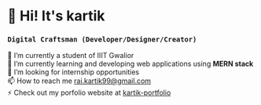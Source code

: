 # 👋 Hi! It's kartik  
 
 ### `Digital Craftsman (Developer/Designer/Creator)`   

 🔭 I’m currently a student of IIIT Gwalior <br>
 🌱 I’m currently learning and developing web applications using **MERN stack** <br>
 👯 I’m looking for internship opportunities <br>
 📫 How to reach me rai.kartik99@gmail.com <br>
 ⚡ Check out my porfolio website at [kartik-portfolio](https://kartik-rai.onrender.com/) <br>
 
